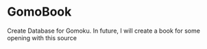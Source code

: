 # GomoBook
Create Database for Gomoku. In future, I will create a book for some opening with this source
